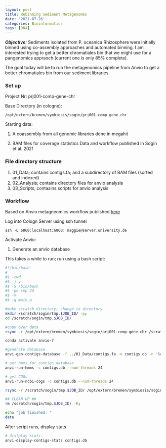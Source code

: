 ```yaml
---
layout: post
title: Rebinning Sediment Metagenomes
date: '2021-07-26'
categories: Bioinformatics
tags: [DNA]
---
```


_**Objective:**_ Sediments isolated from P. oceanica Rhizosphere were initially binned using co-assembly approaches and automated binning. I am interested trying to get a better chromatiales bin that we might use for a pangenomics appraoch (current one is only 85% complete). 

The goal today will be to run the metagenomics pipeline from Anvio to get a better chromatiales bin from our sediment libraries.  

### Set up
Project Nr: prj001-comp-gene-chr

Base Directory (in cologne):

```/opt/extern/bremen/symbiosis/sogin/prj001-comp-gene-chr```

Starting data: 

1. A coassembly from all genomic libraries done in megahit

2. BAM files for coverage statistics 
Data and workflow published in Sogin et al. 2021

### File directory structure
1. 01_Data; contains contigs.fa; and a subdirectory of BAM files (sorted and indexed)
2. 02_Analysis; contains directory files for anvio analysis 
3. 03_Scripts; contaains scripts for anvio analysis


### Workflow
Based on Anvio metagneomics workflow published [here](https://merenlab.org/2016/06/22/anvio-tutorial-v2/)

Log into Cologn Server using ssh tunnel

```ssh -L 6060:localhost:6060: maggie@server.university.de```

Activate Anvio: 


1. Generate an anvio database

This takes a while to run; run using a bash script:


```bash
#!/bin/bash
#
#$ -cwd
#$ -j y
#$ -S /bin/bash
#$ -pe smp 24
#$ -V
#$ -q main.q

#make scratch directory; change to directory
mkdir /scratch/sogin/tmp.$JOB_ID/ -p; 
cd /scratch/sogin/tmp.$JOB_ID/

#copy over data 
rsync -r /opt/extern/bremen/symbiosis/sogin/prj001-comp-gene-chr /scratch/sogin/tmp.$JOB_ID/

conda activate anvio-7

#generate database
anvi-gen-contigs-database -f ../01_Data/contigs.fa -o contigs.db -n 'Sediment coassembly db --num-threads 24'

# get hmms for contigs database
anvi-run-hmms -c contigs.db --num-threads 24

# get COGs
anvi-run-ncbi-cogs -c contigs.db --num-threads 24

rsync -r /scratch/sogin/tmp.$JOB_ID/ /opt/extern/bremen/symbiosis/sogin/prj001-comp-gene-chr/02_Analysis

## CLEAN UP ##
rm /scratch/sogin/tmp.$JOB_ID/ -R;

echo "job finished: "
date
```

After script runs, display stats

```bash
# distplay stats
anvi-display-contigs-stats contigs.db
```
